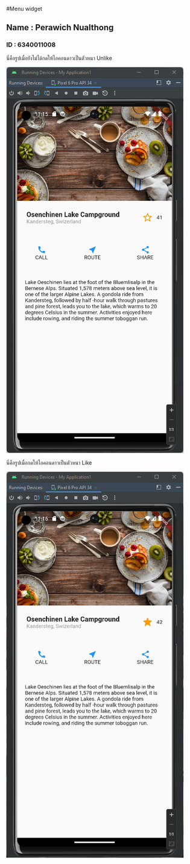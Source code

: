 #Menu widget
## Name : Perawich Nualthong
### ID : 6340011008

<p>นี่คือรูปเมื่อยังไม่ได้กดให้ไอคอนดาวเป็นตัวหนา  Unlike</p>
<img src="New folder/Screen.png"  >

<p>นี่คือรูปเมื่อกดให้ไอคอนดาวเป็นตัวหนา Like</p>
<img src="New folder/Screen_like.png"  >

